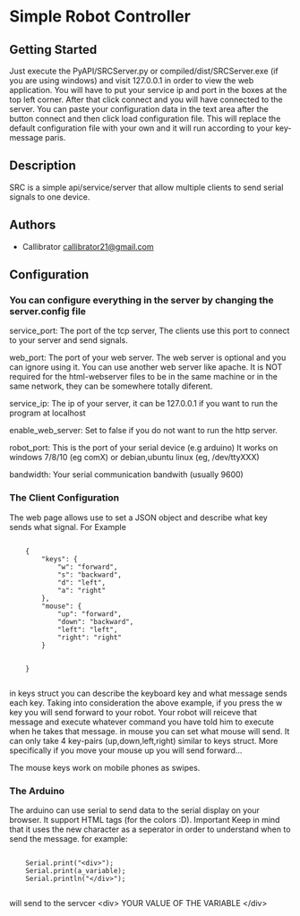 # Simple Robot Controller #

## Getting Started ##

Just execute the PyAPI/SRCServer.py or compiled/dist/SRCServer.exe (if you are using windows) and visit 127.0.0.1 in order to view the web application.
You will have to put your service ip and port in the boxes at the top left corner. After that click connect and you will have connected to the server.
You can paste your configuration data in the text area after the button connect and then click load configuration file. This will replace the default configuration file
	with your own and it will run according to your key-message paris.
	
	
## Description ##

SRC is a simple api/service/server that allow multiple clients to send serial signals to one device.

## Authors ##

* Callibrator callibrator21@gmail.com
	
## Configuration ##

### You can configure everything in the server by changing the server.config file ###

	

service_port: The port of the tcp server, The clients use this port to connect to your server and send signals.

web_port: The port of your web server. The web server is optional and you can ignore using it. You can use another web server like apache.
	It is NOT required for the html-webserver files to be in the same machine or in the same network, they can be somewhere totally diferent.
	
service_ip: The ip of your server, it can be 127.0.0.1 if you want to run the program at localhost

enable_web_server: Set to false if you do not want to run the http server. 
	
robot_port: This is the port of your serial device (e.g arduino) It works on windows 7/8/10 (eg comX) or debian,ubuntu linux (eg, /dev/ttyXXX)
	
bandwidth: Your serial communication bandwith (usually 9600)
	


### The Client Configuration ###

The web page allows use to set a JSON object and describe what key sends what signal. For Example
	
```

	{
		"keys": {
			"w": "forward",
			"s": "backward",
			"d": "left",
			"a": "right"
		},
		"mouse": {
			"up": "forward",
			"down": "backward",
			"left": "left",
			"right": "right"
		}


	}
	
```


in keys struct you can describe the keyboard key and what message sends each key. Taking into consideration the above example, if you press the w key you will send
forward to your robot. Your robot will reiceve that message and execute whatever command you have told him to execute when he takes that message.
in mouse you can set what mouse will send. It can only take 4 key-pairs (up,down,left,right) similar to keys struct. More specifically if you move your mouse up
	you will send forward...
	
The mouse keys work on mobile phones as swipes.
	
### The Arduino ###

The arduino can use serial to send data to the serial display on your browser. It support HTML tags (for the colors :D). Important Keep in mind that it uses
		the new character as a seperator in order to understand when to send the message.
		for example:
		
		
```

	Serial.print("<div>");
	Serial.print(a_variable);
	Serial.println("</div>");
	
```

will send to the servcer \<div> YOUR VALUE OF THE VARIABLE \</div>
		
